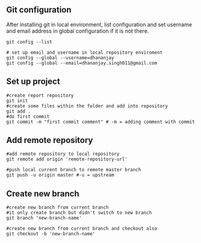 ## Git configuration 

After installing git in local environment, list configuration and set username and email address in global configuration if it is not there.

```shell
git config --list

# set up email and username in local repository enviroment
git config --global --username=dhananjay
git config --global --email=dhananjay.singh011@gmail.com
```

## Set up project 

```shell
#create report repository 
git init
#create some files within the folder and add into repository 
git add .
#do first commit
git commit -m "first commit comment" # -m = adding comment with commit
```

## Add remote repository 

```shell
#add remote repository to local repository 
git remote add origin 'remote-repository-url'

#push local current branch to remote master branch
git push -u origin master #-u = upstream
```

## Create new branch

```shell
#create new branch from current branch
#it only create branch but didn't switch to new branch 
git branch 'new-branch-name'

#create new branch from current branch and checkout also
git checkout -b 'new-branch-name'

```









